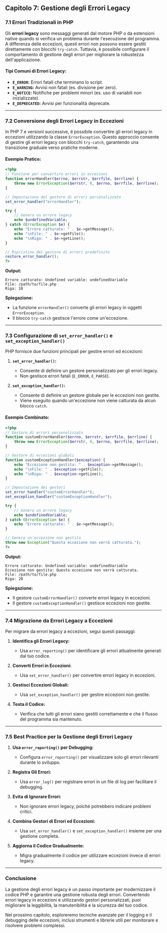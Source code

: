 ## **Capitolo 7: Gestione degli Errori Legacy**

### **7.1 Errori Tradizionali in PHP**

Gli **errori legacy** sono messaggi generati dal motore PHP o da estensioni native quando si verifica un problema durante l'esecuzione del programma. A differenza delle eccezioni, questi errori non possono essere gestiti direttamente con blocchi `try-catch`. Tuttavia, è possibile configurare il comportamento di gestione degli errori per migliorare la robustezza dell'applicazione.

#### **Tipi Comuni di Errori Legacy:**
- **`E_ERROR`:** Errori fatali che terminano lo script.
- **`E_WARNING`:** Avvisi non fatali (es. divisione per zero).
- **`E_NOTICE`:** Notifiche per problemi minori (es. uso di variabili non inizializzate).
- **`E_DEPRECATED`:** Avvisi per funzionalità deprecate.

---

### **7.2 Conversione degli Errori Legacy in Eccezioni**

In PHP 7 e versioni successive, è possibile convertire gli errori legacy in eccezioni utilizzando la classe `ErrorException`. Questo approccio consente di gestire gli errori legacy con blocchi `try-catch`, garantendo una transizione graduale verso pratiche moderne.

#### **Esempio Pratico:**
```php
<?php
// Funzione per convertire errori in eccezioni
function errorHandler($errno, $errstr, $errfile, $errline) {
    throw new ErrorException($errstr, 0, $errno, $errfile, $errline);
}

// Impostazione del gestore di errori personalizzato
set_error_handler("errorHandler");

try {
    // Genera un errore legacy
    echo $undefinedVariable;
} catch (ErrorException $e) {
    echo "Errore catturato: " . $e->getMessage();
    echo "\nFile: " . $e->getFile();
    echo "\nRiga: " . $e->getLine();
}

// Ripristino del gestore di errori predefinito
restore_error_handler();
?>
```

**Output:**
```
Errore catturato: Undefined variable: undefinedVariable
File: /path/to/file.php
Riga: 10
```

**Spiegazione:**
- La funzione `errorHandler()` converte gli errori legacy in oggetti `ErrorException`.
- Il blocco `try-catch` gestisce l'errore come un'eccezione.

---

### **7.3 Configurazione di `set_error_handler()` e `set_exception_handler()`**

PHP fornisce due funzioni principali per gestire errori ed eccezioni:

1. **`set_error_handler()`:**
   - Consente di definire un gestore personalizzato per gli errori legacy.
   - Non gestisce errori fatali (`E_ERROR`, `E_PARSE`).

2. **`set_exception_handler()`:**
   - Consente di definire un gestore globale per le eccezioni non gestite.
   - Viene eseguito quando un'eccezione non viene catturata da alcun blocco `catch`.

#### **Esempio Combinato:**
```php
<?php
// Gestore di errori personalizzato
function customErrorHandler($errno, $errstr, $errfile, $errline) {
    throw new ErrorException($errstr, 0, $errno, $errfile, $errline);
}

// Gestore di eccezioni globali
function customExceptionHandler($exception) {
    echo "Eccezione non gestita: " . $exception->getMessage();
    echo "\nFile: " . $exception->getFile();
    echo "\nRiga: " . $exception->getLine();
}

// Impostazione dei gestori
set_error_handler("customErrorHandler");
set_exception_handler("customExceptionHandler");

try {
    // Genera un errore legacy
    echo $undefinedVariable;
} catch (ErrorException $e) {
    echo "Errore catturato: " . $e->getMessage();
}

// Genera un'eccezione non gestita
throw new Exception("Questa eccezione non verrà catturata.");
?>
```

**Output:**
```
Errore catturato: Undefined variable: undefinedVariable
Eccezione non gestita: Questa eccezione non verrà catturata.
File: /path/to/file.php
Riga: 20
```

**Spiegazione:**
- Il gestore `customErrorHandler()` converte errori legacy in eccezioni.
- Il gestore `customExceptionHandler()` gestisce eccezioni non gestite.

---

### **7.4 Migrazione da Errori Legacy a Eccezioni**

Per migrare da errori legacy a eccezioni, segui questi passaggi:

1. **Identifica gli Errori Legacy:**
   - Usa `error_reporting()` per identificare gli errori attualmente generati dal tuo codice.

2. **Converti Errori in Eccezioni:**
   - Usa `set_error_handler()` per convertire errori legacy in eccezioni.

3. **Gestisci Eccezioni Globali:**
   - Usa `set_exception_handler()` per gestire eccezioni non gestite.

4. **Testa il Codice:**
   - Verifica che tutti gli errori siano gestiti correttamente e che il flusso del programma sia mantenuto.

---

### **7.5 Best Practice per la Gestione degli Errori Legacy**

1. **Usa `error_reporting()` per Debugging:**
   - Configura `error_reporting()` per visualizzare solo gli errori rilevanti durante lo sviluppo.

2. **Registra Gli Errori:**
   - Usa `error_log()` per registrare errori in un file di log per facilitare il debugging.

3. **Evita di Ignorare Errori:**
   - Non ignorare errori legacy, poiché potrebbero indicare problemi critici.

4. **Combina Gestori di Errori ed Eccezioni:**
   - Usa `set_error_handler()` e `set_exception_handler()` insieme per una gestione completa.

5. **Aggiorna il Codice Gradualmente:**
   - Migra gradualmente il codice per utilizzare eccezioni invece di errori legacy.

---

### **Conclusione**

La gestione degli errori legacy è un passo importante per modernizzare il codice PHP e garantire una gestione robusta degli errori. Convertendo errori legacy in eccezioni e utilizzando gestori personalizzati, puoi migliorare la leggibilità, la manutenibilità e la sicurezza del tuo codice.

Nel prossimo capitolo, esploreremo tecniche avanzate per il logging e il debugging delle eccezioni, inclusi strumenti e librerie utili per monitorare e risolvere problemi complessi.